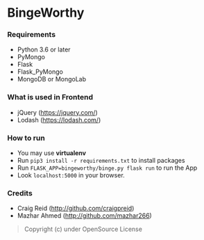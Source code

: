 # BingeWorthy

### Requirements

- Python 3.6 or later
- PyMongo
- Flask
- Flask_PyMongo
- MongoDB or MongoLab

### What is used in Frontend

- jQuery (https://jquery.com/)
- Lodash (https://lodash.com/)

### How to run

- You may use **virtualenv**
- Run `pip3 install -r requirements.txt` to install packages
- Run `FLASK_APP=bingeworthy/binge.py flask run` to run the App
- Look `localhost:5000` in your browser.

### Credits

- Craig Reid (http://github.com/craigpreid)
- Mazhar Ahmed (http://github.com/mazhar266)

> Copyright (c) under OpenSource License
